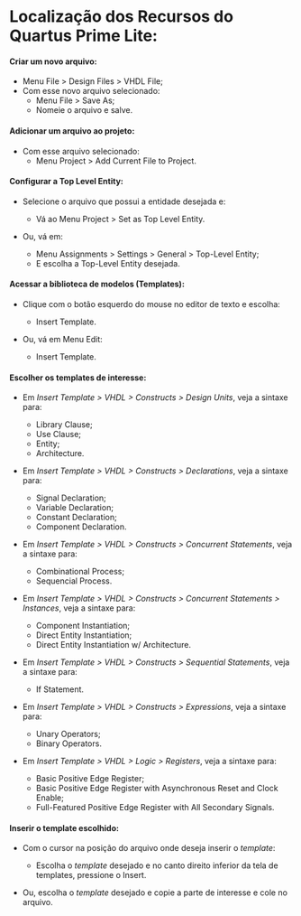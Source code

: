 # Localização dos Recursos do Quartus Prime Lite:

#### Criar um novo arquivo:

-   Menu File > Design Files > VHDL File;
-   Com esse novo arquivo selecionado:
    -   Menu File > Save As;
    -   Nomeie o arquivo e salve.

#### Adicionar um arquivo ao projeto:

-   Com esse arquivo selecionado:
    -   Menu Project > Add Current File to Project.

#### Configurar a Top Level Entity:

-   Selecione o arquivo que possui a entidade desejada e:
    -   Vá ao Menu Project > Set as Top Level Entity.

-   Ou, vá em:
    -   Menu Assignments > Settings > General > Top-Level Entity;
    -   E escolha a Top-Level Entity desejada.

#### Acessar a biblioteca de modelos (Templates):

-   Clique com o botão esquerdo do mouse no editor de texto e escolha:
    -   Insert Template.

-   Ou, vá em Menu Edit:
    -   Insert Template.

#### Escolher os templates de interesse:

-   Em *Insert Template > VHDL > Constructs > Design Units*, veja a sintaxe para:

    -   Library Clause;
    -   Use Clause;
    -   Entity;
    -   Architecture.

<a name="declaracao"></a>

-   Em *Insert Template > VHDL > Constructs > Declarations*, veja a sintaxe para:

    -   Signal Declaration;
    -   Variable Declaration;
    -   Constant Declaration;
    -   Component Declaration.

<a name="concurrentStatements"></a>

-   Em *Insert Template > VHDL > Constructs > Concurrent Statements*, veja a sintaxe para:

    -   Combinational Process;
    -   Sequencial Process.

<a name="instanciacao"></a>

-   Em *Insert Template > VHDL > Constructs > Concurrent Statements > Instances*, veja a sintaxe para:

    -   Component Instantiation;
    -   Direct Entity Instantiation;
    -   Direct Entity Instantiation w/ Architecture.

<a name="comandoIF"></a>

-   Em *Insert Template > VHDL > Constructs > Sequential Statements*, veja a sintaxe para:

    -   If Statement.

<a name="expressoes"></a>

-   Em *Insert Template > VHDL > Constructs > Expressions*, veja a sintaxe para:

    -   Unary Operators;
    -   Binary Operators.

<a name="registradores"></a>

-   Em *Insert Template > VHDL > Logic > Registers*, veja a sintaxe para:

    -   Basic Positive Edge Register;
    -   Basic Positive Edge Register with Asynchronous Reset and Clock Enable;
    -   Full-Featured Positive Edge Register with All Secondary Signals.

#### Inserir o template escolhido:

-   Com o cursor na posição do arquivo onde deseja inserir o *template*:
    -   Escolha o *template* desejado e no canto direito inferior da tela de templates, pressione o Insert.

-   Ou, escolha o *template* desejado e copie a parte de interesse e cole no arquivo.
